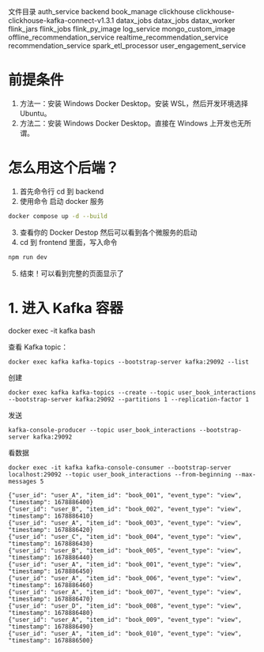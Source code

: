 文件目录
auth_service
backend
book_manage
clickhouse
clickhouse-clickhouse-kafka-connect-v1.3.1
datax_jobs
datax_jobs
datax_worker
flink_jars
flink_jobs
flink_py_image
log_service
mongo_custom_image
offline_recommendation_service
realtime_recommendation_service
recommendation_service
spark_etl_processor
user_engagement_service

# 前提条件
1. 方法一：安装 Windows Docker Desktop。安装 WSL，然后开发环境选择 Ubuntu。
2. 方法二：安装 Windows Docker Desktop。直接在 Windows 上开发也无所谓。

# 怎么用这个后端？
1. 首先命令行 cd 到 backend
2. 使用命令 启动 docker 服务
```bash
docker compose up -d --build
```
3. 查看你的 Docker Destop 然后可以看到各个微服务的启动
4. cd 到 frontend 里面，写入命令
```bash
npm run dev
```
5. 结束！可以看到完整的页面显示了

# 1. 进入 Kafka 容器
docker exec -it kafka bash

查看 Kafka topic：
```
docker exec kafka kafka-topics --bootstrap-server kafka:29092 --list
```
创建
``` 
docker exec kafka kafka-topics --create --topic user_book_interactions --bootstrap-server kafka:29092 --partitions 1 --replication-factor 1
```
发送 
```
kafka-console-producer --topic user_book_interactions --bootstrap-server kafka:29092
```
看数据 
```
docker exec -it kafka kafka-console-consumer --bootstrap-server localhost:29092 --topic user_book_interactions --from-beginning --max-messages 5
```
```
{"user_id": "user_A", "item_id": "book_001", "event_type": "view", "timestamp": 1678886400}
{"user_id": "user_B", "item_id": "book_002", "event_type": "view", "timestamp": 1678886410}
{"user_id": "user_A", "item_id": "book_003", "event_type": "view", "timestamp": 1678886420}
{"user_id": "user_C", "item_id": "book_004", "event_type": "view", "timestamp": 1678886430}
{"user_id": "user_B", "item_id": "book_005", "event_type": "view", "timestamp": 1678886440}
{"user_id": "user_A", "item_id": "book_001", "event_type": "view", "timestamp": 1678886450}
{"user_id": "user_A", "item_id": "book_006", "event_type": "view", "timestamp": 1678886460}
{"user_id": "user_A", "item_id": "book_007", "event_type": "view", "timestamp": 1678886470}
{"user_id": "user_D", "item_id": "book_008", "event_type": "view", "timestamp": 1678886480}
{"user_id": "user_A", "item_id": "book_009", "event_type": "view", "timestamp": 1678886490}
{"user_id": "user_A", "item_id": "book_010", "event_type": "view", "timestamp": 1678886500}
```